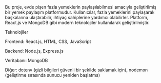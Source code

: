 Bu proje, evde pişen fazla yemeklerin paylaşılabilmesi amacıyla geliştirilmiş bir yemek paylaşım platformudur. Kullanıcılar, fazla yemeklerini paylaşarak başkalarına ulaştırabilir, ihtiyaç sahiplerine yardımcı olabilirler. Platform, React.js ve MongoDB gibi modern teknolojiler kullanılarak geliştirilmiştir.

Teknolojiler

Frontend: React.js, HTML, CSS, JavaScript

Backend: Node.js, Express.js

Veritabanı: MongoDB

Diğer: dotenv (gizli bilgileri güvenli bir şekilde saklamak için), nodemon (geliştirme sırasında sunucu yeniden başlatma)
